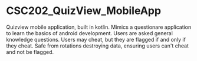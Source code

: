# CSC202_QuizView_MobileApp
Quizview mobile application, built in kotlin. Mimics a questionare application to learn the basics of android development.
Users are asked general knowledge questions. Users may cheat, but they are flagged if and only if they cheat.
Safe from rotations destroying data, ensuring users can't cheat and not be flagged.
